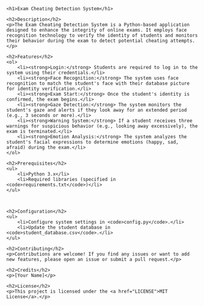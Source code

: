 <!DOCTYPE html>
<html>

<head>
    <title>Exam Cheating Detection System</title>
</head>

<body>

    <h1>Exam Cheating Detection System</h1>

    <h2>Description</h2>
    <p>The Exam Cheating Detection System is a Python-based application designed to enhance the integrity of online exams. It employs face recognition technology to verify the identity of students and monitors their behavior during the exam to detect potential cheating attempts.</p>

    <h2>Features</h2>
    <ol>
        <li><strong>Login:</strong> Students are required to log in to the system using their credentials.</li>
        <li><strong>Face Recognition:</strong> The system uses face recognition to match the student's face with their database picture for identity verification.</li>
        <li><strong>Exam Start:</strong> Once the student's identity is confirmed, the exam begins.</li>
        <li><strong>Gaze Detection:</strong> The system monitors the student's gaze and alerts if they look away for an extended period (e.g., 3 seconds or more).</li>
        <li><strong>Warning System:</strong> If a student receives three warnings for suspicious behavior (e.g., looking away excessively), the exam is terminated.</li>
        <li><strong>Emotion Analysis:</strong> The system analyzes the student's facial expressions to determine emotions (happy, sad, afraid) during the exam.</li>
    </ol>

    <h2>Prerequisites</h2>
    <ul>
        <li>Python 3.x</li>
        <li>Required libraries (specified in <code>requirements.txt</code>)</li>
    </ul>



    <h2>Configuration</h2>
    <ul>
        <li>Configure system settings in <code>config.py</code>.</li>
        <li>Update the student database in <code>student_database.csv</code>.</li>
    </ul>

    <h2>Contributing</h2>
    <p>Contributions are welcome! If you find any issues or want to add new features, please open an issue or submit a pull request.</p>

    <h2>Credits</h2>
    <p>[Your Name]</p>

    <h2>License</h2>
    <p>This project is licensed under the <a href="LICENSE">MIT License</a>.</p>

</body>

</html>
